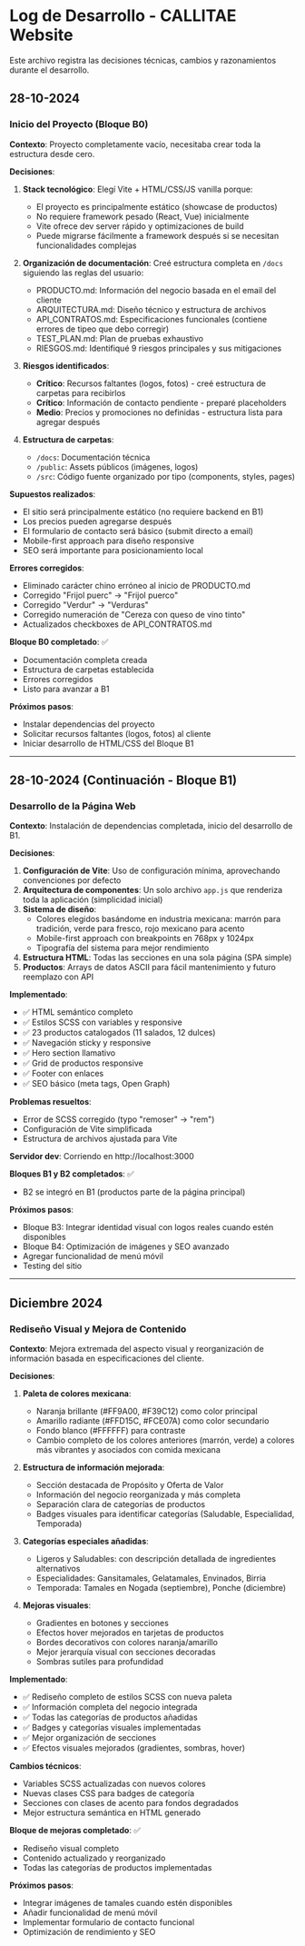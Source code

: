 # Log de Desarrollo - CALLITAE Website

Este archivo registra las decisiones técnicas, cambios y razonamientos durante el desarrollo.

## 28-10-2024

### Inicio del Proyecto (Bloque B0)

**Contexto**: Proyecto completamente vacío, necesitaba crear toda la estructura desde cero.

**Decisiones**:
1. **Stack tecnológico**: Elegí Vite + HTML/CSS/JS vanilla porque:
   - El proyecto es principalmente estático (showcase de productos)
   - No requiere framework pesado (React, Vue) inicialmente
   - Vite ofrece dev server rápido y optimizaciones de build
   - Puede migrarse fácilmente a framework después si se necesitan funcionalidades complejas

2. **Organización de documentación**: Creé estructura completa en `/docs` siguiendo las reglas del usuario:
   - PRODUCTO.md: Información del negocio basada en el email del cliente
   - ARQUITECTURA.md: Diseño técnico y estructura de archivos
   - API_CONTRATOS.md: Especificaciones funcionales (contiene errores de tipeo que debo corregir)
   - TEST_PLAN.md: Plan de pruebas exhaustivo
   - RIESGOS.md: Identifiqué 9 riesgos principales y sus mitigaciones

3. **Riesgos identificados**:
   - **Crítico**: Recursos faltantes (logos, fotos) - creé estructura de carpetas para recibirlos
   - **Crítico**: Información de contacto pendiente - preparé placeholders
   - **Medio**: Precios y promociones no definidas - estructura lista para agregar después

4. **Estructura de carpetas**: 
   - `/docs`: Documentación técnica
   - `/public`: Assets públicos (imágenes, logos)
   - `/src`: Código fuente organizado por tipo (components, styles, pages)

**Supuestos realizados**:
- El sitio será principalmente estático (no requiere backend en B1)
- Los precios pueden agregarse después
- El formulario de contacto será básico (submit directo a email)
- Mobile-first approach para diseño responsive
- SEO será importante para posicionamiento local

**Errores corregidos**:
- Eliminado carácter chino erróneo al inicio de PRODUCTO.md
- Corregido "Frijol puerc" → "Frijol puerco"
- Corregido "Verdur" → "Verduras"
- Corregido numeración de "Cereza con queso de vino tinto"
- Actualizados checkboxes de API_CONTRATOS.md

**Bloque B0 completado**: ✅
- Documentación completa creada
- Estructura de carpetas establecida
- Errores corregidos
- Listo para avanzar a B1

**Próximos pasos**:
- Instalar dependencias del proyecto
- Solicitar recursos faltantes (logos, fotos) al cliente
- Iniciar desarrollo de HTML/CSS del Bloque B1

---

## 28-10-2024 (Continuación - Bloque B1)

### Desarrollo de la Página Web

**Contexto**: Instalación de dependencias completada, inicio del desarrollo de B1.

**Decisiones**:
1. **Configuración de Vite**: Uso de configuración mínima, aprovechando convenciones por defecto
2. **Arquitectura de componentes**: Un solo archivo `app.js` que renderiza toda la aplicación (simplicidad inicial)
3. **Sistema de diseño**:
   - Colores elegidos basándome en industria mexicana: marrón para tradición, verde para fresco, rojo mexicano para acento
   - Mobile-first approach con breakpoints en 768px y 1024px
   - Tipografía del sistema para mejor rendimiento
4. **Estructura HTML**: Todas las secciones en una sola página (SPA simple)
5. **Productos**: Arrays de datos ASCII para fácil mantenimiento y futuro reemplazo con API

**Implementado**:
- ✅ HTML semántico completo
- ✅ Estilos SCSS con variables y responsive
- ✅ 23 productos catalogados (11 salados, 12 dulces)
- ✅ Navegación sticky y responsive
- ✅ Hero section llamativo
- ✅ Grid de productos responsive
- ✅ Footer con enlaces
- ✅ SEO básico (meta tags, Open Graph)

**Problemas resueltos**:
- Error de SCSS corregido (typo "remoser" → "rem")
- Configuración de Vite simplificada
- Estructura de archivos ajustada para Vite

**Servidor dev**: Corriendo en http://localhost:3000

**Bloques B1 y B2 completados**: ✅
- B2 se integró en B1 (productos parte de la página principal)

**Próximos pasos**:
- Bloque B3: Integrar identidad visual con logos reales cuando estén disponibles
- Bloque B4: Optimización de imágenes y SEO avanzado
- Agregar funcionalidad de menú móvil
- Testing del sitio

---

## Diciembre 2024

### Rediseño Visual y Mejora de Contenido

**Contexto**: Mejora extremada del aspecto visual y reorganización de información basada en especificaciones del cliente.

**Decisiones**:
1. **Paleta de colores mexicana**: 
   - Naranja brillante (#FF9A00, #F39C12) como color principal
   - Amarillo radiante (#FFD15C, #FCE07A) como color secundario
   - Fondo blanco (#FFFFFF) para contraste
   - Cambio completo de los colores anteriores (marrón, verde) a colores más vibrantes y asociados con comida mexicana

2. **Estructura de información mejorada**:
   - Sección destacada de Propósito y Oferta de Valor
   - Información del negocio reorganizada y más completa
   - Separación clara de categorías de productos
   - Badges visuales para identificar categorías (Saludable, Especialidad, Temporada)

3. **Categorías especiales añadidas**:
   - Ligeros y Saludables: con descripción detallada de ingredientes alternativos
   - Especialidades: Gansitamales, Gelatamales, Envinados, Birria
   - Temporada: Tamales en Nogada (septiembre), Ponche (diciembre)

4. **Mejoras visuales**:
   - Gradientes en botones y secciones
   - Efectos hover mejorados en tarjetas de productos
   - Bordes decorativos con colores naranja/amarillo
   - Mejor jerarquía visual con secciones decoradas
   - Sombras sutiles para profundidad

**Implementado**:
- ✅ Rediseño completo de estilos SCSS con nueva paleta
- ✅ Información completa del negocio integrada
- ✅ Todas las categorías de productos añadidas
- ✅ Badges y categorías visuales implementadas
- ✅ Mejor organización de secciones
- ✅ Efectos visuales mejorados (gradientes, sombras, hover)

**Cambios técnicos**:
- Variables SCSS actualizadas con nuevos colores
- Nuevas clases CSS para badges de categoría
- Secciones con clases de acento para fondos degradados
- Mejor estructura semántica en HTML generado

**Bloque de mejoras completado**: ✅
- Rediseño visual completo
- Contenido actualizado y reorganizado
- Todas las categorías de productos implementadas

**Próximos pasos**:
- Integrar imágenes de tamales cuando estén disponibles
- Añadir funcionalidad de menú móvil
- Implementar formulario de contacto funcional
- Optimización de rendimiento y SEO

